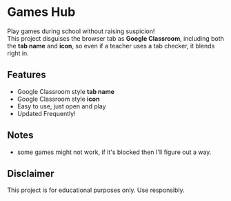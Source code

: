 # Games Hub

Play games during school without raising suspicion!  
This project disguises the browser tab as **Google Classroom**, including both the **tab name** and **icon**, so even if a teacher uses a tab checker, it blends right in.

## Features
- Google Classroom style **tab name**
- Google Classroom style **icon**
- Easy to use, just open and play
- Updated Frequently!

## Notes
- some games might not work, if it's blocked then I'll figure out a way.

## Disclaimer
This project is for educational purposes only. Use responsibly.
